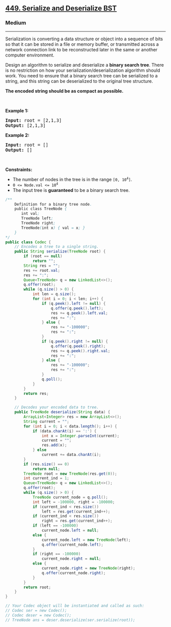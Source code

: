 <h2><a href="https://leetcode.com/problems/serialize-and-deserialize-bst">449. Serialize and Deserialize BST</a></h2><h3>Medium</h3><hr><p>Serialization is converting a data structure or object into a sequence of bits so that it can be stored in a file or memory buffer, or transmitted across a network connection link to be reconstructed later in the same or another computer environment.</p>

<p>Design an algorithm to serialize and deserialize a <b>binary search tree</b>. There is no restriction on how your serialization/deserialization algorithm should work. You need to ensure that a binary search tree can be serialized to a string, and this string can be deserialized to the original tree structure.</p>

<p><b>The encoded string should be as compact as possible.</b></p>

<p>&nbsp;</p>
<p><strong class="example">Example 1:</strong></p>
<pre><strong>Input:</strong> root = [2,1,3]
<strong>Output:</strong> [2,1,3]
</pre><p><strong class="example">Example 2:</strong></p>
<pre><strong>Input:</strong> root = []
<strong>Output:</strong> []
</pre>
<p>&nbsp;</p>
<p><strong>Constraints:</strong></p>

<ul>
	<li>The number of nodes in the tree is in the range <code>[0, 10<sup>4</sup>]</code>.</li>
	<li><code>0 &lt;= Node.val &lt;= 10<sup>4</sup></code></li>
	<li>The input tree is <strong>guaranteed</strong> to be a binary search tree.</li>
</ul>

```java
/**
    Definition for a binary tree node.
    public class TreeNode {
       int val;
       TreeNode left;
       TreeNode right;
       TreeNode(int x) { val = x; }
    }
*/
public class Codec {
    // Encodes a tree to a single string.
    public String serialize(TreeNode root) {
        if (root == null)
            return "";
        String res = "";
        res += root.val;
        res += ":";
        Queue<TreeNode> q = new LinkedList<>();
        q.offer(root);
        while (q.size() > 0) {
            int len = q.size();
            for (int i = 0; i < len; i++) {
                if (q.peek().left != null) {
                    q.offer(q.peek().left);
                    res += q.peek().left.val;
                    res += ":";
                } else {
                    res += "-100000";
                    res += ":";
                }
                if (q.peek().right != null) {
                    q.offer(q.peek().right);
                    res += q.peek().right.val;
                    res += ":";
                } else {
                    res += "-100000";
                    res += ":";
                }
                q.poll();
            }
        }
        return res;
    }

    // Decodes your encoded data to tree.
    public TreeNode deserialize(String data) {
        ArrayList<Integer> res = new ArrayList<>();
        String current = "";
        for (int i = 0; i < data.length(); i++) {
            if (data.charAt(i) == ':') {
                int x = Integer.parseInt(current);
                current = "";
                res.add(x);
            } else
                current += data.charAt(i);
        }
        if (res.size() == 0)
            return null;
        TreeNode root = new TreeNode(res.get(0));
        int current_ind = 1;
        Queue<TreeNode> q = new LinkedList<>();
        q.offer(root);
        while (q.size() > 0) {
            TreeNode current_node = q.poll();
            int left = -100000, right = -100000;
            if (current_ind < res.size())
                left = res.get(current_ind++);
            if (current_ind < res.size())
                right = res.get(current_ind++);
            if (left == -100000)
                current_node.left = null;
            else {
                current_node.left = new TreeNode(left);
                q.offer(current_node.left);
            }
            if (right == -100000)
                current_node.right = null;
            else {
                current_node.right = new TreeNode(right);
                q.offer(current_node.right);
            }
        }
        return root;
    }
}

// Your Codec object will be instantiated and called as such:
// Codec ser = new Codec();
// Codec deser = new Codec();
// TreeNode ans = deser.deserialize(ser.serialize(root));
```
